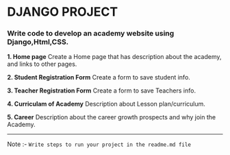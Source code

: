 # DJANGO PROJECT

### Write code to develop an academy website using Django,Html,CSS.

**1. Home page**
Create a Home page that has description about the academy, and links to other pages.

**2. Student Registration Form**
Create a form to save student info.

**3. Teacher Registration Form**
Create a form to save Teachers info.

**4. Curriculam of Academy**
Description about Lesson plan/curriculum.

**5. Career**
Description about the career growth prospects and why join the Academy.


--------------
Note :-
`Write steps to run your project in the readme.md file`